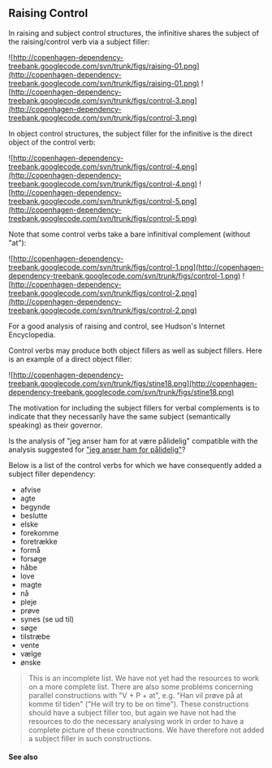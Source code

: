 ## Raising Control ##

In raising and subject control structures, the infinitive shares the subject of the raising/control verb via a subject filler:

![http://copenhagen-dependency-treebank.googlecode.com/svn/trunk/figs/raising-01.png](http://copenhagen-dependency-treebank.googlecode.com/svn/trunk/figs/raising-01.png) ![http://copenhagen-dependency-treebank.googlecode.com/svn/trunk/figs/control-3.png](http://copenhagen-dependency-treebank.googlecode.com/svn/trunk/figs/control-3.png)

In object control structures, the subject filler for the infinitive is the direct object of the control verb:

![http://copenhagen-dependency-treebank.googlecode.com/svn/trunk/figs/control-4.png](http://copenhagen-dependency-treebank.googlecode.com/svn/trunk/figs/control-4.png) ![http://copenhagen-dependency-treebank.googlecode.com/svn/trunk/figs/control-5.png](http://copenhagen-dependency-treebank.googlecode.com/svn/trunk/figs/control-5.png)

Note that some control verbs take a bare infinitival complement (without "at"):

![http://copenhagen-dependency-treebank.googlecode.com/svn/trunk/figs/control-1.png](http://copenhagen-dependency-treebank.googlecode.com/svn/trunk/figs/control-1.png) ![http://copenhagen-dependency-treebank.googlecode.com/svn/trunk/figs/control-2.png](http://copenhagen-dependency-treebank.googlecode.com/svn/trunk/figs/control-2.png)

For a good analysis of raising and control, see Hudson's Internet Encyclopedia.

Control verbs may produce both object fillers as well as subject fillers. Here is an example of a direct object filler:

![http://copenhagen-dependency-treebank.googlecode.com/svn/trunk/figs/stine18.png](http://copenhagen-dependency-treebank.googlecode.com/svn/trunk/figs/stine18.png)

The motivation for including the subject fillers for verbal complements is to indicate that they necessarily have the same subject (semantically speaking) as their governor.

Is the analysis of "jeg anser ham for at være pålidelig" compatible with the analysis suggested for ["jeg anser ham for pålidelig"](http://copenhagen-dependency-treebank.googlecode.com/svn/trunk/#prep-pred)?

Below is a list of the control verbs for which we have consequently added a subject filler dependency:

  * afvise
  * agte
  * begynde
  * beslutte
  * elske
  * forekomme
  * foretrække
  * formå
  * forsøge
  * håbe
  * love
  * magte
  * nå
  * pleje
  * prøve
  * synes (se ud til)
  * søge
  * tilstræbe
  * vente
  * vælge
  * ønske

> This is an incomplete list. We have not yet had the resources to work on a more complete list. There are also some problems concerning parallel constructions with "V + P + at", e.g. "Han vil prøve på at komme til tiden" ("He will try to be on time"). These constructions should have a subject filler too, but again we have not had the resources to do the necessary analysing work in order to have a complete picture of these constructions. We have therefore not added a subject filler in such constructions.


#### See also ####

